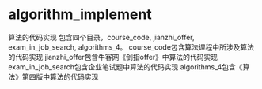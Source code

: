 # algorithm_implement
算法的代码实现
包含四个目录，course_code, jianzhi_offer, exam_in_job_search, algorithms_4。
course_code包含算法课程中所涉及算法的代码实现
jianzhi_offer包含牛客网《剑指offer》中算法的代码实现
exam_in_job_search包含企业笔试题中算法的代码实现
algorithms_4包含《算法》第四版中算法的代码实现